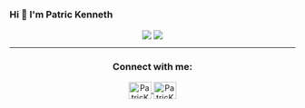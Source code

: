 ### Hi 👋 I'm Patric Kenneth

<p align="center">
  <img align="center" src="https://github-readme-stats.vercel.app/api?username=PatricKenneth&count_private=true&show_icons=true&hide_border=true" />
  <img align="center" src="https://github-readme-stats.vercel.app/api/top-langs/?username=PatricKenneth&count_private=true&show_icons=true&hide_border=true&layout=compact" />
</p>
<hr />
<h3 align="center">Connect with me:</h3>
<div>
</div>
<p align="center">
  <a href="https://wa.me/5588988414531" target="blank">
    <img align="center" src="https://cdn.jsdelivr.net/npm/simple-icons@3.0.1/icons/whatsapp.svg" alt="PatricKenneth" height="30" width="40" />
  </a>
  <a href="https://www.linkedin.com/in/patric-kenneth-abb498214" target="blank">
    <img align="center" src="https://cdn.jsdelivr.net/npm/simple-icons@3.0.1/icons/linkedin.svg" alt="PatricKenneth" height="30" width="40" />
  </a>
</p>
